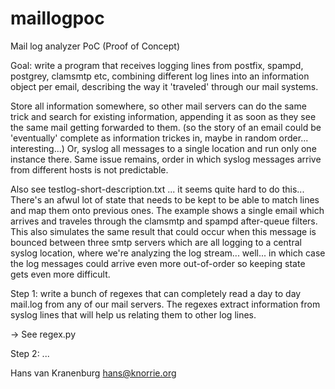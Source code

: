 maillogpoc
==========

Mail log analyzer PoC (Proof of Concept)

Goal: write a program that receives logging lines from postfix, spampd,
postgrey, clamsmtp etc, combining different log lines into an information
object per email, describing the way it 'traveled' through our mail systems.

Store all information somewhere, so other mail servers can do the same trick
and search for existing information, appending it as soon as they see the
same mail getting forwarded to them. (so the story of an email could be
'eventually' complete as information trickes in, maybe in random order...
interesting...) Or, syslog all messages to a single location and run only
one instance there. Same issue remains, order in which syslog messages arrive
from different hosts is not predictable.

Also see testlog-short-description.txt ... it seems quite hard to do this...
There's an afwul lot of state that needs to be kept to be able to match
lines and map them onto previous ones. The example shows a single email which
arrives and traveles through the clamsmtp and spampd after-queue filters.
This also simulates the same result that could occur when this message is
bounced between three smtp servers which are all logging to a central syslog
location, where we're analyzing the log stream... well... in which case
the log messages could arrive even more out-of-order so keeping state gets
even more difficult.

Step 1: write a bunch of regexes that can completely read a day to day
mail.log from any of our mail servers. The regexes extract information from
syslog lines that will help us relating them to other log lines.

-> See regex.py

Step 2: ...

Hans van Kranenburg <hans@knorrie.org>
